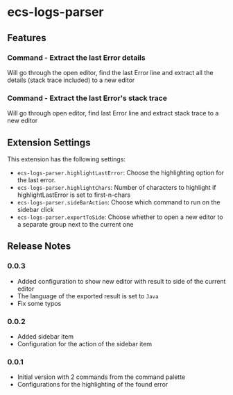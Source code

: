 # ecs-logs-parser

## Features

### Command - Extract the last Error details

Will go through the open editor, find the last Error line and extract all the details (stack trace included) to a new editor

### Command - Extract the last Error's stack trace

Will go through open editor, find last Error line and extract stack trace to a new editor

## Extension Settings

This extension has the following settings:

* `ecs-logs-parser.highlightLastError`: Choose the highlighting option for the last error.
* `ecs-logs-parser.highlightChars`: Number of characters to highlight if highlightLastError is set to first-n-chars
* `ecs-logs-parser.sideBarAction`: Choose which command to run on the sidebar click
* `ecs-logs-parser.exportToSide`: Choose whether to open a new editor to a separate group next to the current one

## Release Notes

### 0.0.3

- Added configuration to show new editor with result to side of the current editor
- The language of the exported result is set to `Java`
- Fix some typos

### 0.0.2

- Added sidebar item
- Configuration for the action of the sidebar item

### 0.0.1

- Initial version with 2 commands from the command palette
- Configurations for the highlighting of the found error
